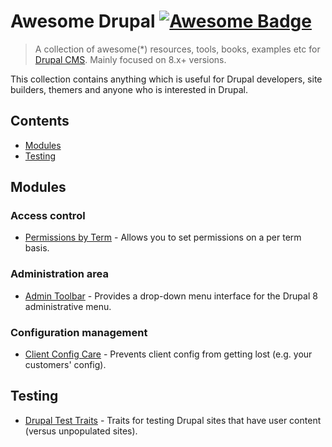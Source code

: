 # Awesome Drupal [![Awesome Badge](https://awesome.re/badge.svg)](https://awesome.re)

> A collection of awesome(\*) resources, tools, books, examples etc for [Drupal CMS](https://www.drupal.org/). Mainly focused on 8.x+ versions.

This collection contains anything which is useful for Drupal developers, site builders, themers and anyone who is interested in Drupal.


## Contents

- [Modules](#modules)
- [Testing](#testing)


## Modules

### Access control
- [Permissions by Term](https://www.drupal.org/project/permissions_by_term) - Allows you to set permissions on a per term basis.

### Administration area
- [Admin Toolbar](https://www.drupal.org/project/admin_toolbar) - Provides a drop-down menu interface for the Drupal 8 administrative menu.

### Configuration management
- [Client Config Care](https://www.drupal.org/project/client_config_care) - Prevents client config from getting lost (e.g. your customers' config).

## Testing

- [Drupal Test Traits](https://gitlab.com/weitzman/drupal-test-traits) - Traits for testing Drupal sites that have user content (versus unpopulated sites).
